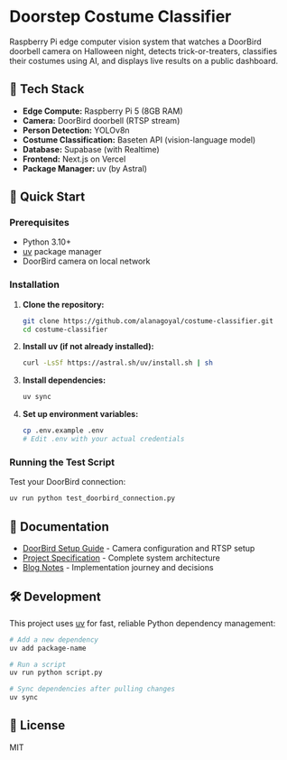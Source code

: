 # Doorstep Costume Classifier

Raspberry Pi edge computer vision system that watches a DoorBird doorbell camera on Halloween night, detects trick-or-treaters, classifies their costumes using AI, and displays live results on a public dashboard.

## 🎃 Tech Stack

- **Edge Compute:** Raspberry Pi 5 (8GB RAM)
- **Camera:** DoorBird doorbell (RTSP stream)
- **Person Detection:** YOLOv8n
- **Costume Classification:** Baseten API (vision-language model)
- **Database:** Supabase (with Realtime)
- **Frontend:** Next.js on Vercel
- **Package Manager:** uv (by Astral)

## 🚀 Quick Start

### Prerequisites

- Python 3.10+
- [uv](https://docs.astral.sh/uv/) package manager
- DoorBird camera on local network

### Installation

1. **Clone the repository:**
   ```bash
   git clone https://github.com/alanagoyal/costume-classifier.git
   cd costume-classifier
   ```

2. **Install uv (if not already installed):**
   ```bash
   curl -LsSf https://astral.sh/uv/install.sh | sh
   ```

3. **Install dependencies:**
   ```bash
   uv sync
   ```

4. **Set up environment variables:**
   ```bash
   cp .env.example .env
   # Edit .env with your actual credentials
   ```

### Running the Test Script

Test your DoorBird connection:

```bash
uv run python test_doorbird_connection.py
```

## 📖 Documentation

- [DoorBird Setup Guide](DOORBIRD_SETUP.md) - Camera configuration and RTSP setup
- [Project Specification](PROJECT_SPEC.md) - Complete system architecture
- [Blog Notes](BLOG_NOTES.md) - Implementation journey and decisions

## 🛠️ Development

This project uses [uv](https://docs.astral.sh/uv/) for fast, reliable Python dependency management:

```bash
# Add a new dependency
uv add package-name

# Run a script
uv run python script.py

# Sync dependencies after pulling changes
uv sync
```

## 📝 License

MIT
